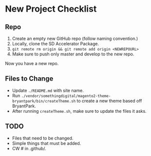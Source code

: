 # New Project Checklist

## Repo

1. Create an empty new GitHub repo (follow naming convention.)
2. Locally, clone the SD Accelerator Package.
3. `git remote rm origin && git remote add origin <NEWREPOURL>`
4. Make sure to push only master and develop to the new repo.

Now you have a new repo.

## Files to Change

- Update `./README.md` with site name.
- Run `./vendor/somethingdigital/magento2-theme-bryantpark/bin/createTheme.sh` to create a new theme based off BryantPark.
- After running `createTheme.sh`, make sure to update the files it asks.

## TODO

 * Files that need to be changed.
 * Simple things that must be added.
 * CW # in .github/.

